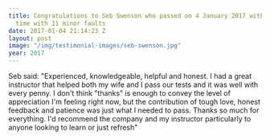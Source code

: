 ```yaml
---
title: Congratulations to Seb Swenson who passed on 4 January 2017 with Sarah. First
  time with 11 minor faults
date: 2017-01-04 21:14:23 Z
layout: post
image: "/img/testimonial-images/seb-swenson.jpg"
year: 2017
---
```


Seb said:  "Experienced, knowledgeable, helpful and honest. I had a great instructor that helped both my wife and I pass our tests and it was well with every penny.  I don't think "thanks" is enough to convey the level of appreciation I'm feeling right now, but the contribution of tough love, honest feedback and patience was just what I needed to pass.
Thanks so much for everything. I'd recommend the company and my instructor particularly to anyone looking to learn or just refresh"
